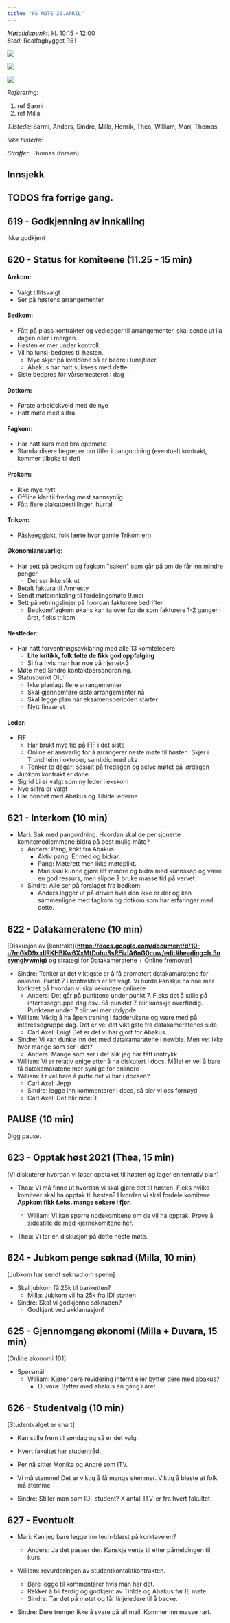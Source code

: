 ```yaml
---
title: "HS MØTE 20.APRIL"
---
```


*Møtetidspunkt:* kl. 10:15 - 12:00  
*Sted:* Realfagbygget R81


![](https://media.giphy.com/media/ebkHmvltNtGAQn0WEq/giphy-downsized.gif)

![](https://media.giphy.com/media/P3TGS85zfzalLJ0T98/giphy-downsized.gif)  

![](https://media.giphy.com/media/bEV420LK7CvpTkyZKo/giphy-downsized.gif)

*Referering:*  
1. ref Sarmi  
2. ref Milla  

*Tilstede:* Sarmi, Anders, Sindre, Milla, Henrik, Thea, William, Mari, Thomas

*Ikke tilstede:*  

*Straffer:* Thomas (forsen)

## Innsjekk  

## TODOS fra forrige gang.   

## 619 - Godkjenning av innkalling  
Ikke godkjent

## 620 - Status for komiteene (11.25 - 15 min)  

#### Arrkom:  
- Valgt tillitsvalgt
- Ser på høstens arrangementer

#### Bedkom:  
- Fått på plass kontrakter og vedlegger til arrangementer, skal sende ut ila dagen eller i morgen.
- Høsten er mer under kontroll.
- Vil ha lunsj-bedpres til høsten. 
    - Mye skjer på kveldene så er bedre i lunsjtider. 
    - Abakus har hatt suksess med dette.
- Siste bedpres for vårsemesteret i dag

#### Dotkom:  
- Første arbeidskveld med de nye
- Hatt møte med siifra

#### Fagkom:  
- Har hatt kurs med bra oppmøte
- Standardisere begreper om titler i pangordning (eventuelt kontrakt, kommer tilbake til det)

#### Prokom:  
- Ikke mye nytt
- Offline klar til fredag mest sannsynlig
- Fått flere plakatbestillinger, hurra!

#### Trikom:  
- Påskeeggjakt, folk lærte hvor gamle Trikom er;)
#### Økonomiansvarlig:  
- Har sett på bedkom og fagkom "saken" som går på om de får inn mindre penger
    - Det ser ikke slik ut
- Betalt faktura til Amnesty
- Sendt møteinnkaling til fordelingsmøte 9.mai
- Sett på retningslinjer på hvordan fakturere bedrifter
    - Bedkom/fagkom økans kan ta over for de som fakturere 1-2 ganger i året, f.eks trikom


#### Nestleder:
- Har hatt forventningsavklaring med alle 13 komiteledere
    - **Lite kritikk, folk følte de fikk god oppfølging**
    - Si fra hvis man har noe på hjertet<3
- Møte med Sindre kontaktpersonordning.
- Statuspunkt OIL:
    - Ikke planlagt flere arrangementer
    - Skal gjennomføre siste arrangementer nå
    - Skal legge plan når eksamensperioden starter
    - Nytt finværet 
#### Leder:  
- FIF
    - Har brukt mye tid på FIF i det siste
    - Online er ansvarlig for å arrangerer neste møte til høsten. Skjer i Trondheim i oktober, samtidig med uka
    - Tenker to dager: sosialt på fredagen og selve møtet på lørdagen
- Jubkom kontrakt er done
- Sigrid Li er valgt som ny leder i ekskom
- Nye siifra er valgt
- Har bondet med Abakus og Tihlde lederne

## 621 - Interkom (10 min)  
- Mari: Sak med pangordning. Hvordan skal de pensjonerte komitemedlemmene bidra på best mulig måte?
    - Anders: Pang, kokt fra Abakus.
        - Aktiv pang: Er med og bidrar.
        - Pang: Møterett men ikke møteplikt.
        - Man skal kunne gjøre litt mindre og bidra med kunnskap og være en god ressurs, men slippe å bruke masse tid på vervet.
    - Sindre: Alle ser på forslaget fra bedkom.
        - Anders legger ut på driven hvis den ikke er der og kan sammenligne med fagkom og dotkom som har erfaringer med dette.
 
## 622 - Datakameratene (10 min)  
[Diskusjon av [kontrakt]**(https://docs.google.com/document/d/10-u7mGkD9xxlIRKHBKw6XxMtDohuSsREizIA6nG0cuw/edit#heading=h.5oeymglvwmig)** og strategi for Datakameratene + Online fremover]  

- Sindre: Tenker at det viktigste er å få promotert datakamaratene for onlinere. Punkt 7 i kontrakten er litt vagt. Vi burde kanskje ha noe mer konktret på hvordan vi skal rekrutere onlinere
    - Anders: Det går på punktene under punkt 7. F.eks det å stille på interessegruppe dag osv. Så punktet 7 blir kanskje overflødig. Punktene under 7 blir vel mer utdypde
- William: Viktig å ha åpen trening i fadderukene og være med på interessegruppe dag. Det er vel det viktigste fra datakameratenes side.
    - Carl Axel: Enig! Det er det vi har gjort for Abakus.
- Sindre: Vi kan dunke inn det med datakamaratene i newbie. Men vet ikke hvor mange som ser i det?
    - Anders: Mange som ser i det slik jeg har fått inntrykk 
- William: Vi er relativ enige etter å ha diskutert i docs. Målet er vel å bare få datakamaratene mer synlige for onlinere
-  William: Er vel bare å putte det vi har i docsen? 
    -  Carl Axel: Jepp
    -  Sindre: legge inn kommentarer i docs, så sier vi oss fornøyd
    -  Carl Axel: Det blir nice:D
## PAUSE (10 min)  
  Digg pause.
## 623 - Opptak høst 2021 (Thea, 15 min)
[Vi diskuterer hvordan vi løser opptaket til høsten og lager en tentativ plan]

- Thea: Vi må finne ut hvordan vi skal gjøre det til høsten. F.eks hvilke komiteer skal ha opptak til høsten? Hvordan vi skal fordele komitene. **Appkom fikk f.eks. mange søkere i fjor.**
    - William: Vi kan spørre nodekomitene om de vil ha opptak. Prøve å sidestille de med kjernekomitene her. 
   
- Thea: Vi tar en diskusjon på dette neste møte. 

## 624 - Jubkom penge søknad (Milla, 10 min)   
[Jubkom har sendt søknad om spenn]  
  
- Skal jubkom få 25k til banketten?
    - Milla: Jubkom vil ha 25k fra IDI støtten 
- Sindre: Skal vi godkjenne søknaden?
    - Godkjent ved akklamasjon!

## 625 - Gjennomgang økonomi (Milla + Duvara, 15 min)  
[Online økonomi 101]

- Spørsmål
    - William: Kjører dere revidering internt eller bytter dere med abakus?
         - Duvara: Bytter med abakus én gang i året

## 626 - Studentvalg (10 min)
[Studentvalget er snart]
- Kan stille frem til søndag og så er det valg.

- Hvert fakultet har studentråd.  
 
- Per nå sitter Monika og André som ITV.   
    
- Vi må stemme! Det er viktig å få mange stemmer. Viktig å bleste at folk må stemme

- Sindre: Stiller man som IDI-student? X antall ITV-er fra hvert fakultet.


## 627 - Eventuelt  

- Mari: Kan jeg bare legge inn tech-blæst på korktavelen?
    - Anders: Ja det passer der. Kanskje vente til etter påmeldingen til kurs.
- William: revurderingen av studentkontaktkontrakten.
    - Bare legge til kommentarer hvis man har det.
    - Rekker å bli ferdig og godkjent av Tihlde og Abakus før IE møte.
    - Sindre: Tar det på møtet og får linjeledere til å backe. 

- Sindre: Dere trenger ikke å svare på all mail. Kommer inn masse rart.